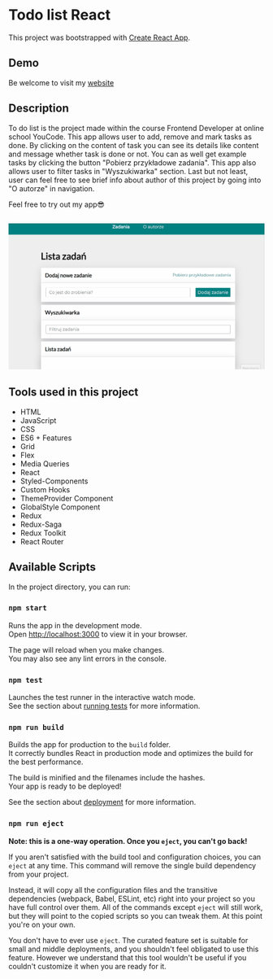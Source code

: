 # Todo list React
This project was bootstrapped with [Create React App](https://github.com/facebook/create-react-app).

## Demo
Be welcome to visit my [website](https://ursmal1948.github.io/todos-list-react/)


## Description
 To do list is the project made within the course Frontend Developer at online school YouCode. This app allows user to add, remove and mark tasks as done. By clicking on the content of task you can see its details like content and message whether task is done or not. You can as well get example tasks by clicking the button "Pobierz przykładowe zadania". This app also allows user to filter tasks in "Wyszukiwarka" section. Last but not least, user can feel free to see brief info about author of this project by going into "O autorze" in navigation.

 Feel free to try out my app😎
 ##
<img src="https://github.com/ursmal1948/todos-list-react/blob/main/public/animation__toDoList.gif" width="700px">


 ## Tools used in this project
 - HTML
 - JavaScript
 - CSS
 - ES6 + Features
 - Grid
 - Flex
 - Media Queries
 - React
 - Styled-Components
 - Custom Hooks
 - ThemeProvider Component
 - GlobalStyle Component
 - Redux
 - Redux-Saga
 - Redux Toolkit
 - React Router


## Available Scripts

In the project directory, you can run:

### `npm start`

Runs the app in the development mode.\
Open [http://localhost:3000](http://localhost:3000) to view it in your browser.

The page will reload when you make changes.\
You may also see any lint errors in the console.

### `npm test`

Launches the test runner in the interactive watch mode.\
See the section about [running tests](https://facebook.github.io/create-react-app/docs/running-tests) for more information.

### `npm run build`

Builds the app for production to the `build` folder.\
It correctly bundles React in production mode and optimizes the build for the best performance.

The build is minified and the filenames include the hashes.\
Your app is ready to be deployed!

See the section about [deployment](https://facebook.github.io/create-react-app/docs/deployment) for more information.

### `npm run eject`

**Note: this is a one-way operation. Once you `eject`, you can't go back!**

If you aren't satisfied with the build tool and configuration choices, you can `eject` at any time. This command will remove the single build dependency from your project.

Instead, it will copy all the configuration files and the transitive dependencies (webpack, Babel, ESLint, etc) right into your project so you have full control over them. All of the commands except `eject` will still work, but they will point to the copied scripts so you can tweak them. At this point you're on your own.

You don't have to ever use `eject`. The curated feature set is suitable for small and middle deployments, and you shouldn't feel obligated to use this feature. However we understand that this tool wouldn't be useful if you couldn't customize it when you are ready for it.
